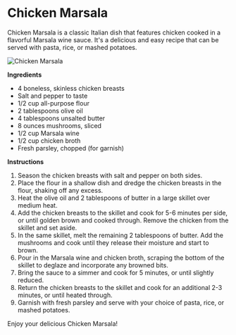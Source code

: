 # Chicken Marsala

Chicken Marsala is a classic Italian dish that features chicken cooked in a flavorful Marsala wine sauce. It's a delicious and easy recipe that can be served with pasta, rice, or mashed potatoes.

![Chicken Marsala](https://source.unsplash.com/random/?chicken+marsala)

**Ingredients**
- 4 boneless, skinless chicken breasts
- Salt and pepper to taste
- 1/2 cup all-purpose flour
- 2 tablespoons olive oil
- 4 tablespoons unsalted butter
- 8 ounces mushrooms, sliced
- 1/2 cup Marsala wine
- 1/2 cup chicken broth
- Fresh parsley, chopped (for garnish)

**Instructions**
1. Season the chicken breasts with salt and pepper on both sides.
2. Place the flour in a shallow dish and dredge the chicken breasts in the flour, shaking off any excess.
3. Heat the olive oil and 2 tablespoons of butter in a large skillet over medium heat.
4. Add the chicken breasts to the skillet and cook for 5-6 minutes per side, or until golden brown and cooked through. Remove the chicken from the skillet and set aside.
5. In the same skillet, melt the remaining 2 tablespoons of butter. Add the mushrooms and cook until they release their moisture and start to brown.
6. Pour in the Marsala wine and chicken broth, scraping the bottom of the skillet to deglaze and incorporate any browned bits.
7. Bring the sauce to a simmer and cook for 5 minutes, or until slightly reduced.
8. Return the chicken breasts to the skillet and cook for an additional 2-3 minutes, or until heated through.
9. Garnish with fresh parsley and serve with your choice of pasta, rice, or mashed potatoes.

Enjoy your delicious Chicken Marsala!